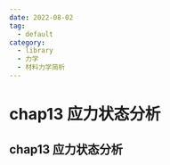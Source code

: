 ```yaml
---
date: 2022-08-02
tag:
  - default
category:
  - library
  - 力学
  - 材料力学简析
---
```


# chap13 应力状态分析

## chap13 应力状态分析

